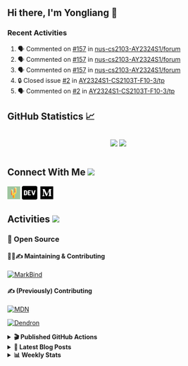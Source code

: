 ## Hi there, I'm Yongliang 👋

### Recent Activities

<!--START_SECTION:activity-->
1. 🗣 Commented on [#157](https://github.com/nus-cs2103-AY2324S1/forum/issues/157#issuecomment-1727629851) in [nus-cs2103-AY2324S1/forum](https://github.com/nus-cs2103-AY2324S1/forum)
2. 🗣 Commented on [#157](https://github.com/nus-cs2103-AY2324S1/forum/issues/157#issuecomment-1727456382) in [nus-cs2103-AY2324S1/forum](https://github.com/nus-cs2103-AY2324S1/forum)
3. 🗣 Commented on [#157](https://github.com/nus-cs2103-AY2324S1/forum/issues/157#issuecomment-1726978058) in [nus-cs2103-AY2324S1/forum](https://github.com/nus-cs2103-AY2324S1/forum)
4. 🔒 Closed issue [#2](https://github.com/AY2324S1-CS2103T-F10-3/tp/issues/2) in [AY2324S1-CS2103T-F10-3/tp](https://github.com/AY2324S1-CS2103T-F10-3/tp)
5. 🗣 Commented on [#2](https://github.com/AY2324S1-CS2103T-F10-3/tp/issues/2#issuecomment-1722381635) in [AY2324S1-CS2103T-F10-3/tp](https://github.com/AY2324S1-CS2103T-F10-3/tp)
<!--END_SECTION:activity-->

## GitHub Statistics :chart_with_upwards_trend:
<div align="center">
<div style="display: flex; align-items: center; justify-content: center;">

[![](https://github-readme-stats-tlylt.vercel.app/api?username=tlylt&show_icons=true&theme=tokyonight&hide_border=true&locale=en)](https://github.com/tlylt)
[![](https://github-readme-streak-stats.herokuapp.com/?user=tlylt&theme=tokyonight&hide_border=true)](https://github.com/tlylt)
</div>
</div>

## Connect With Me <img src="https://media.giphy.com/media/2wh5K5yE3ulp3xgYcG/giphy-downsized.gif" width="30">

<a href="https://www.yongliangliu.com/" target="_blank"><img align="center" src="static/site-icon.png" alt="yongliangliu.com" height="29" width="29" /></a>
<a href="https://dev.to/tlylt" target="_blank"><img align="center" src="static/dev-badge.svg" alt="dev.to/tlylt" height="35" width="35" /></a>
<a href="https://tlylt.medium.com" target="_blank"><img align="center" src="static/medium.png" alt="tlylt.medium.com" height="35" width="35" /></a>

## Activities <img src="https://media.giphy.com/media/WUlplcMpOCEmTGBtBW/giphy.gif" width="30">

### 🔭 Open Source

#### 👷‍♂️✍️ Maintaining & Contributing
[![MarkBind](https://github-readme-stats-tlylt.vercel.app/api/pin/?username=markbind&repo=markbind)](https://github.com/MarkBind/markbind)

#### ✍️ (Previously) Contributing
[![MDN](https://github-readme-stats-tlylt.vercel.app/api/pin/?username=mdn&repo=content)](https://github.com/mdn/content/issues?q=is%3Aopen+involves%3A%40me+sort%3Aupdated-desc)

[![Dendron](https://github-readme-stats-tlylt.vercel.app/api/pin/?username=dendronhq&repo=dendron)](https://github.com/dendronhq/dendron/issues?q=is%3Aopen+involves%3A%40me+sort%3Aupdated-desc)

<details>
<summary> <b>🎬 Published GitHub Actions </b> </summary>

[![install-graphviz](https://github-readme-stats-tlylt.vercel.app/api/pin/?username=tlylt&repo=install-graphviz)](https://github.com/tlylt/install-graphviz)

[![reposense-action](https://github-readme-stats-tlylt.vercel.app/api/pin/?username=tlylt&repo=reposense-action)](https://github.com/tlylt/reposense-action)

[![markbin-action](https://github-readme-stats-tlylt.vercel.app/api/pin/?username=markbind&repo=markbind-action)](https://github.com/MarkBind/markbind-action)

</details>

<details>
<summary> <b>📕 Latest Blog Posts</b> </summary>

<!-- BLOG-POST-LIST:START -->
- [End of Year 3 Sem 2](https://yongliangliu.com/blog/end-of-year-3-sem-2)
- [Deploy a ChatGPT API Server in no time](https://yongliangliu.com/blog/chatgpt-nextjs-server)
- [Creating a regex-based Markdown parser in TypeScript](https://yongliangliu.com/blog/rmark)
- [Create VSCode Snippets for Markdown Blog Workflows](https://yongliangliu.com/blog/vscode-snippets)
- [Brag Doc 2023](https://yongliangliu.com/blog/brag-doc-2023)
<!-- BLOG-POST-LIST:END -->

</details>

<details>
<summary> <b>📊 Weekly Stats</b> </summary>

<!--START_SECTION:waka-->
![Code Time](http://img.shields.io/badge/Code%20Time-1%2C130%20hrs%2015%20mins-blue)

**🐱 My GitHub Data** 

> 📦 654.7 kB Used in GitHub's Storage 
 > 
> 🏆 1,521 Contributions in the Year 2023
 > 
> 🚫 Not Opted to Hire
 > 
> 📜 174 Public Repositories 
 > 
> 🔑 40 Private Repositories 
 > 
**I'm an Early 🐤** 

```text
🌞 Morning                3929 commits        ███████░░░░░░░░░░░░░░░░░░   29.33 % 
🌆 Daytime                3597 commits        ███████░░░░░░░░░░░░░░░░░░   26.85 % 
🌃 Evening                4971 commits        █████████░░░░░░░░░░░░░░░░   37.11 % 
🌙 Night                  900 commits         ██░░░░░░░░░░░░░░░░░░░░░░░   06.72 % 
```
📅 **I'm Most Productive on Wednesday** 

```text
Monday                   1751 commits        ███░░░░░░░░░░░░░░░░░░░░░░   13.07 % 
Tuesday                  1950 commits        ████░░░░░░░░░░░░░░░░░░░░░   14.56 % 
Wednesday                2160 commits        ████░░░░░░░░░░░░░░░░░░░░░   16.12 % 
Thursday                 1678 commits        ███░░░░░░░░░░░░░░░░░░░░░░   12.53 % 
Friday                   1723 commits        ███░░░░░░░░░░░░░░░░░░░░░░   12.86 % 
Saturday                 2051 commits        ████░░░░░░░░░░░░░░░░░░░░░   15.31 % 
Sunday                   2084 commits        ████░░░░░░░░░░░░░░░░░░░░░   15.56 % 
```


📊 **This Week I Spent My Time On** 

```text
🕑︎ Time Zone: Asia/Singapore

💬 Programming Languages: 
Markdown                 59 mins             ████████████████████░░░░░   81.89 % 
TypeScript               7 mins              ███░░░░░░░░░░░░░░░░░░░░░░   10.87 % 
JSON                     4 mins              ██░░░░░░░░░░░░░░░░░░░░░░░   06.53 % 
Objective-C              0 secs              ░░░░░░░░░░░░░░░░░░░░░░░░░   00.71 % 
```


 Last Updated on 22/09/2023 00:44:47 UTC
<!--END_SECTION:waka-->

</details>

